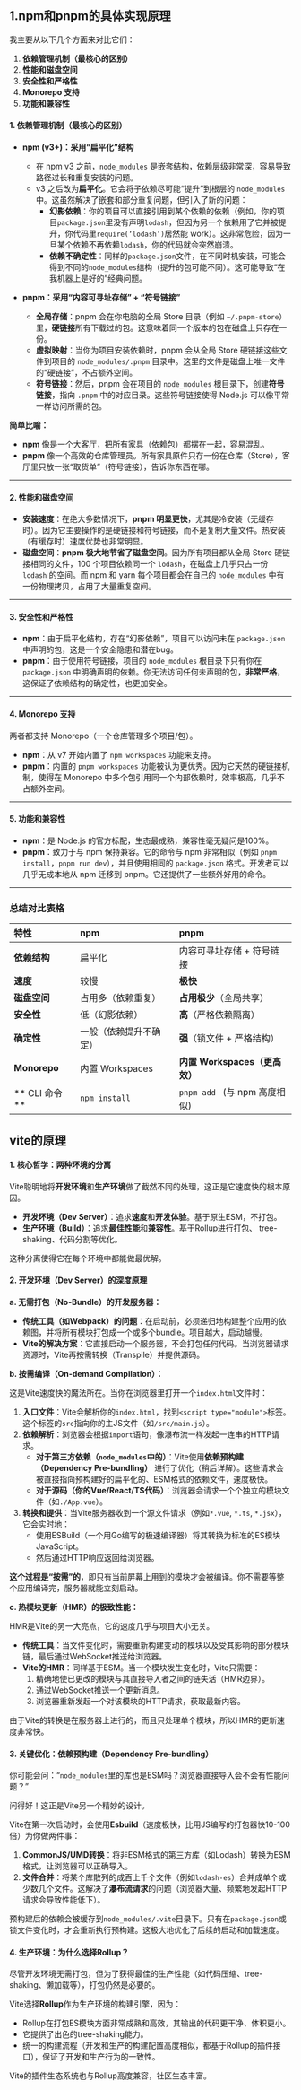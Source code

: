 ## 1.npm和pnpm的具体实现原理

我主要从以下几个方面来对比它们：

1.  **依赖管理机制（最核心的区别）**
2.  **性能和磁盘空间**
3.  **安全性和严格性**
4.  **Monorepo 支持**
5.  **功能和兼容性**

#### 1. 依赖管理机制（最核心的区别）

*   **npm (v3+)：采用“扁平化”结构**
    *   在 npm v3 之前，`node_modules` 是嵌套结构，依赖层级非常深，容易导致路径过长和重复安装的问题。
    *   v3 之后改为**扁平化**。它会将子依赖尽可能“提升”到根层的 `node_modules` 中。这虽然解决了嵌套和部分重复问题，但引入了新的问题：
        *   **幻影依赖**：你的项目可以直接引用到某个依赖的依赖（例如，你的项目`package.json`里没有声明`lodash`，但因为另一个依赖用了它并被提升，你代码里`require(‘lodash’)`居然能 work）。这非常危险，因为一旦某个依赖不再依赖`lodash`，你的代码就会突然崩溃。
        *   **依赖不确定性**：同样的`package.json`文件，在不同时机安装，可能会得到不同的`node_modules`结构（提升的包可能不同）。这可能导致“在我机器上是好的”经典问题。

*   **pnpm：采用“内容可寻址存储” + “符号链接”**
    *   **全局存储**：pnpm 会在你电脑的全局 Store 目录（例如 `~/.pnpm-store`）里，**硬链接**所有下载过的包。这意味着同一个版本的包在磁盘上只存在一份。
    *   **虚拟映射**：当你为项目安装依赖时，pnpm 会从全局 Store 硬链接这些文件到项目的 `node_modules/.pnpm` 目录中。这里的文件是磁盘上唯一文件的“硬链接”，不占额外空间。
    *   **符号链接**：然后，pnpm 会在项目的 `node_modules` 根目录下，创建**符号链接**，指向 `.pnpm` 中的对应目录。这些符号链接使得 Node.js 可以像平常一样访问所需的包。

**简单比喻：**
*   **npm** 像是一个大客厅，把所有家具（依赖包）都摆在一起，容易混乱。
*   **pnpm** 像一个高效的仓库管理员。所有家具原件只存一份在仓库（Store），客厅里只放一张“取货单”（符号链接），告诉你东西在哪。

---

#### 2. 性能和磁盘空间

*   **安装速度**：在绝大多数情况下，**pnpm 明显更快**，尤其是冷安装（无缓存时）。因为它主要操作的是硬链接和符号链接，而不是复制大量文件。热安装（有缓存时）速度优势也非常明显。
*   **磁盘空间**：**pnpm 极大地节省了磁盘空间**。因为所有项目都从全局 Store 硬链接相同的文件，100 个项目依赖同一个 `lodash`，在磁盘上几乎只占一份 `lodash` 的空间。而 npm 和 yarn 每个项目都会在自己的 `node_modules` 中有一份物理拷贝，占用了大量重复空间。

---

#### 3. 安全性和严格性

*   **npm**：由于扁平化结构，存在“幻影依赖”，项目可以访问未在 `package.json` 中声明的包，这是一个安全隐患和潜在bug。
*   **pnpm**：由于使用符号链接，项目的 `node_modules` 根目录下只有你在 `package.json` 中明确声明的依赖。你无法访问任何未声明的包，**非常严格**，这保证了依赖结构的确定性，也更加安全。

---

#### 4. Monorepo 支持

两者都支持 Monorepo（一个仓库管理多个项目/包）。
*   **npm**：从 v7 开始内置了 `npm workspaces` 功能来支持。
*   **pnpm**：内置的 `pnpm workspaces` 功能被认为更优秀。因为它天然的硬链接机制，使得在 Monorepo 中多个包引用同一个内部依赖时，效率极高，几乎不占额外空间。

---

#### 5. 功能和兼容性

*   **npm**：是 Node.js 的官方标配，生态最成熟，兼容性毫无疑问是100%。
*   **pnpm**：致力于与 npm 保持兼容。它的命令与 npm 非常相似（例如 `pnpm install`，`pnpm run dev`），并且使用相同的 `package.json` 格式。开发者可以几乎无成本地从 npm 迁移到 pnpm。它还提供了一些额外好用的命令。

---

### 总结对比表格

| 特性 | npm | pnpm |
| :--- | :--- | :--- |
| **依赖结构** | 扁平化 | 内容可寻址存储 + 符号链接 |
| **速度** | 较慢 | **极快** |
| **磁盘空间** | 占用多（依赖重复） | **占用极少**（全局共享） |
| **安全性** | 低（幻影依赖） | **高**（严格依赖隔离） |
| **确定性** | 一般（依赖提升不确定） | **强**（锁文件 + 严格结构） |
| **Monorepo** | 内置 Workspaces | **内置 Workspaces（更高效）** |
| ** CLI 命令** | `npm install ` | `pnpm add ` (与 npm 高度相似) |


## vite的原理

#### 1. 核心哲学：两种环境的分离

Vite聪明地将**开发环境**和**生产环境**做了截然不同的处理，这正是它速度快的根本原因。

*   **开发环境（Dev Server）**：追求**速度**和**开发体验**。基于原生ESM，不打包。
*   **生产环境（Build）**：追求**最佳性能**和**兼容性**。基于Rollup进行打包、 tree-shaking、代码分割等优化。

这种分离使得它在每个环境中都能做最优解。

#### 2. 开发环境（Dev Server）的深度原理

**a. 无需打包（No-Bundle）的开发服务器：**

*   **传统工具（如Webpack）的问题**：在启动前，必须递归地构建整个应用的依赖图，并将所有模块打包成一个或多个bundle。项目越大，启动越慢。
*   **Vite的解决方案**：它直接启动一个服务器，不会打包任何代码。当浏览器请求资源时，Vite再按需转换（Transpile）并提供源码。

**b. 按需编译（On-demand Compilation）：**

这是Vite速度快的魔法所在。当你在浏览器里打开一个`index.html`文件时：

1.  **入口文件**：Vite会解析你的`index.html`，找到`<script type="module">`标签。这个标签的`src`指向你的主JS文件（如`/src/main.js`）。
2.  **依赖解析**：浏览器会根据`import`语句，像瀑布流一样发起一连串的HTTP请求。
    *   **对于第三方依赖（`node_modules`中的）**：Vite使用**依赖预构建（Dependency Pre-bundling）** 进行了优化（稍后详解）。这些请求会被直接指向预构建好的扁平化的、ESM格式的依赖文件，速度极快。
    *   **对于源码（你的Vue/React/TS代码）**：浏览器会请求一个个独立的模块文件（如`./App.vue`）。
3.  **转换和提供**：当Vite服务器收到一个源文件请求（例如`*.vue`, `*.ts`, `*.jsx`），它会实时地：
    *   使用ESBuild（一个用Go编写的极速编译器）将其转换为标准的ES模块JavaScript。
    *   然后通过HTTP响应返回给浏览器。

**这个过程是“按需”的**，即只有当前屏幕上用到的模块才会被编译。你不需要等整个应用编译完，服务器就能立刻启动。

**c. 热模块更新（HMR）的极致性能：**

HMR是Vite的另一大亮点，它的速度几乎与项目大小无关。

*   **传统工具**：当文件变化时，需要重新构建变动的模块以及受其影响的部分模块链，最后通过WebSocket推送给浏览器。
*   **Vite的HMR**：同样基于ESM。当一个模块发生变化时，Vite只需要：
    1.  精确地使已更改的模块与其直接导入者之间的链失活（HMR边界）。
    2.  通过WebSocket推送一个更新消息。
    3.  浏览器重新发起一个对该模块的HTTP请求，获取最新内容。

由于Vite的转换是在服务器上进行的，而且只处理单个模块，所以HMR的更新速度非常快。

#### 3. 关键优化：依赖预构建（Dependency Pre-bundling）

你可能会问：“`node_modules`里的库也是ESM吗？浏览器直接导入会不会有性能问题？”

问得好！这正是Vite另一个精妙的设计。

Vite在第一次启动时，会使用**Esbuild**（速度极快，比用JS编写的打包器快10-100倍）为你做两件事：

1.  **CommonJS/UMD转换**：将非ESM格式的第三方库（如Lodash）转换为ESM格式，让浏览器可以正确导入。
2.  **文件合并**：将某个库散列的成百上千个文件（例如`lodash-es`）合并成单个或少数几个文件。这解决了**瀑布流请求**的问题（浏览器大量、频繁地发起HTTP请求会导致性能低下）。

预构建后的依赖会被缓存到`node_modules/.vite`目录下。只有在`package.json`或锁文件变化时，才会重新执行预构建。这极大地优化了后续的启动和加载速度。

#### 4. 生产环境：为什么选择Rollup？

尽管开发环境无需打包，但为了获得最佳的生产性能（如代码压缩、tree-shaking、懒加载等），打包仍然是必要的。

Vite选择**Rollup**作为生产环境的构建引擎，因为：
*   Rollup在打包ES模块方面非常成熟和高效，其输出的代码更干净、体积更小。
*   它提供了出色的tree-shaking能力。
*   统一的构建流程（开发和生产的构建配置高度相似，都基于Rollup的插件接口），保证了开发和生产行为的一致性。

Vite的插件生态系统也与Rollup高度兼容，社区生态丰富。